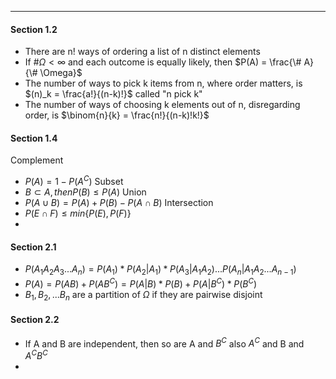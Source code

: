 ***

#### Section 1.2
* There are n! ways of ordering a list of n distinct elements
* If $\# \Omega \lt \infty$ and each outcome is equally likely, then $P(A) = \frac{\# A}{\# \Omega}$
* The number of ways to pick k items from n, where order matters, is $(n)_k = \frac{a!}{(n-k)!}$ called "n pick k"
* The number of ways of choosing k elements out of n, disregarding order, is $\binom{n}{k} = \frac{n!}{(n-k)!k!}$

#### Section 1.4
Complement
* $P(A) = 1 - P(A^C)$
Subset
* $B \subset A, then P(B) \le P(A)$
Union
* $P(A \cup B) = P(A) + P(B) - P(A \cap B)$
Intersection
* $P(E \cap F) \le min\{P(E), P(F)\}$
* 
#### Section 2.1
* $P(A_1 A_2 A_3 ... A_n) = P(A_1) * P(A_2 | A_1) * P(A_3|A_1 A_2) ... P(A_n|A_1 A_2 ... A_{n-1})$
* $P(A) = P(AB) + P(AB^C) = P(A|B) * P(B) + P(A|B^C) * P(B^C)$
* $B_1, B_2, ... B_n$ are a partition of $\Omega$ if they are pairwise disjoint

#### Section 2.2
* If A and B are independent, then so are A and $B^C$ also $A^C$ and B and $A^C B^C$
* 


